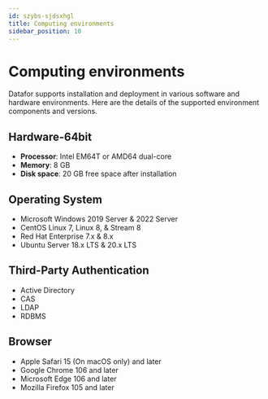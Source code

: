 ```yaml
---
id: szybs-sjdsxhgl
title: Computing environments
sidebar_position: 10
---
```

# Computing environments

Datafor supports installation and deployment in various software and hardware environments. Here are the details of the supported environment components and versions.

## Hardware-64bit

- **Processor**: Intel EM64T or AMD64 dual-core
- **Memory**: 8 GB
- **Disk space**: 20 GB free space after installation

## Operating System

- Microsoft Windows 2019 Server & 2022 Server
- CentOS Linux 7, Linux 8, & Stream 8
- Red Hat Enterprise 7.x & 8.x
- Ubuntu Server 18.x LTS & 20.x LTS

## Third-Party Authentication

- Active Directory
- CAS
- LDAP
- RDBMS

## Browser

- Apple Safari 15 (On macOS only) and later
- Google Chrome 106 and later
- Microsoft Edge 106 and later
- Mozilla Firefox 105 and later